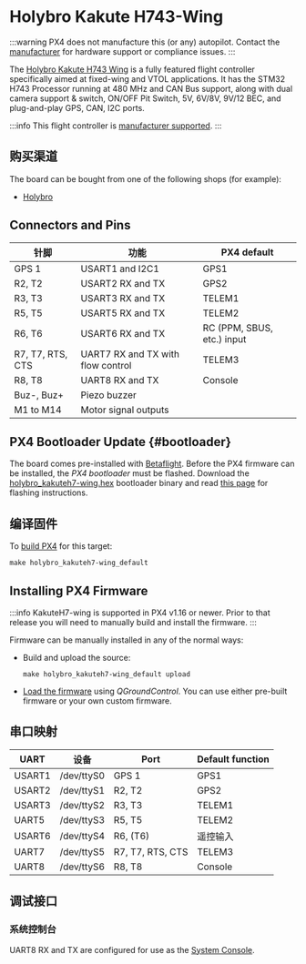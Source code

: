 # Holybro Kakute H743-Wing

<Badge type="tip" text="PX4 v1.16" />

:::warning
PX4 does not manufacture this (or any) autopilot.
Contact the [manufacturer](https://holybro.com/) for hardware support or compliance issues.
:::

The [Holybro Kakute H743 Wing](https://holybro.com/products/kakute-h743-wing) is a fully featured flight controller specifically aimed at fixed-wing and VTOL applications. It has the STM32 H743 Processor running at 480 MHz and CAN Bus support, along with dual camera support & switch, ON/OFF Pit Switch, 5V, 6V/8V, 9V/12 BEC, and plug-and-play GPS, CAN, I2C ports.

:::info
This flight controller is [manufacturer supported](../flight_controller/autopilot_manufacturer_supported.md).
:::

## 购买渠道

The board can be bought from one of the following shops (for example):

- [Holybro](https://holybro.com/products/kakute-h743-wing)

## Connectors and Pins

| 针脚               | 功能                                | PX4 default                                                   |
| ---------------- | --------------------------------- | ------------------------------------------------------------- |
| GPS 1            | USART1 and I2C1                   | GPS1                                                          |
| R2, T2           | USART2 RX and TX                  | GPS2                                                          |
| R3, T3           | USART3 RX and TX                  | TELEM1                                                        |
| R5, T5           | USART5 RX and TX                  | TELEM2                                                        |
| R6, T6           | USART6 RX and TX                  | RC (PPM, SBUS, etc.) input |
| R7, T7, RTS, CTS | UART7 RX and TX with flow control | TELEM3                                                        |
| R8, T8           | UART8 RX and TX                   | Console                                                       |
| Buz-, Buz+       | Piezo buzzer                      |                                                               |
| M1 to M14        | Motor signal outputs              |                                                               |

## PX4 Bootloader Update {#bootloader}

The board comes pre-installed with [Betaflight](https://github.com/betaflight/betaflight/wiki).
Before the PX4 firmware can be installed, the _PX4 bootloader_ must be flashed.
Download the [holybro_kakuteh7-wing.hex](https://github.com/PX4/PX4-Autopilot/raw/main/docs/assets/flight_controller/kakuteh7-wing/holybro_kakuteh7-wing_bootloader.hex) bootloader binary and read [this page](../advanced_config/bootloader_update_from_betaflight.md) for flashing instructions.

## 编译固件

To [build PX4](../dev_setup/building_px4.md) for this target:

```
make holybro_kakuteh7-wing_default
```

## Installing PX4 Firmware

:::info
KakuteH7-wing is supported in PX4 v1.16 or newer.
Prior to that release you will need to manually build and install the firmware.
:::

Firmware can be manually installed in any of the normal ways:

- Build and upload the source:

  ```
  make holybro_kakuteh7-wing_default upload
  ```

- [Load the firmware](../config/firmware.md) using _QGroundControl_.
  You can use either pre-built firmware or your own custom firmware.

## 串口映射

| UART   | 设备         | Port                        | Default function |
| ------ | ---------- | --------------------------- | ---------------- |
| USART1 | /dev/ttyS0 | GPS 1                       | GPS1             |
| USART2 | /dev/ttyS1 | R2, T2                      | GPS2             |
| USART3 | /dev/ttyS2 | R3, T3                      | TELEM1           |
| UART5  | /dev/ttyS3 | R5, T5                      | TELEM2           |
| USART6 | /dev/ttyS4 | R6, (T6) | 遥控输入             |
| UART7  | /dev/ttyS5 | R7, T7, RTS, CTS            | TELEM3           |
| UART8  | /dev/ttyS6 | R8, T8                      | Console          |

## 调试接口

### 系统控制台

UART8 RX and TX are configured for use as the [System Console](../debug/system_console.md).
